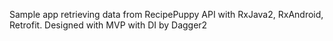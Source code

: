 Sample app retrieving data from RecipePuppy API with RxJava2, RxAndroid, Retrofit. Designed with MVP with DI by Dagger2
